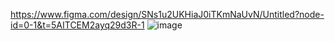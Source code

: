 https://www.figma.com/design/SNs1u2UKHiaJ0iTKmNaUvN/Untitled?node-id=0-1&t=5AITCEM2ayq29d3R-1
![image](https://github.com/user-attachments/assets/a0067a7f-310a-416d-9ba2-69f3b424e7b0)
